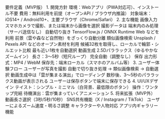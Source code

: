 要件定義（MVP版） 1. 開発方針 環境：Webアプリ（PWA対応可）、インストール不要 費用：無料利用を前提（オープンAPI / ブラウザ内推論） 対象端末：iOS14+ / Android10+、主要ブラウザ（Chrome/Safari） 2. 主な機能 画像入力 スマホカメラで撮影、または端末から画像を選択 撮影データは 端末内のみ処理（サーバ送信なし） 自動切り抜き TensorFlow.js / ONNX Runtime Web などを利用 前景（雲や森など自然物）をざっくり自動分離 類似画像検索 Unsplash / Pexels API などのオープン素材を利用 候補32枚を取得し、ローカルで輪郭・シルエット比較 最も近い1枚を自動選択 動画生成 2.5Dパララックス（ゆるやかなズームイン） 長さ：3〜5秒（短尺ループ） 完全自動（調整なし） 保存 出力形式：MP4 / WebM 保存先：端末ローカル（スマホのアルバム等） 3. ユーザー体験フロー ユーザーが写真を撮影 自動で切り抜き処理 → 類似画像検索 → 自動選択 動画生成中は「雲が集まる演出」でローディング 数秒後、3〜5秒のパララックス動画が表示される ユーザーは保存ボタンで端末に保存できる 4. UI/UXデザイン テイスト：シンプル・ミニマル（白背景、最低限のボタン） 操作：ワンタップ完結 待機演出：雲が集まっていくアニメーション 5. 将来拡張（MVP外） 動画長さ選択（3秒/5秒/10秒） SNS共有機能（X / Instagram / TikTok） ユーザーによるズーム速度・明るさ調整 キャラクターや人物対応 アプリ内ギャラリー機能
